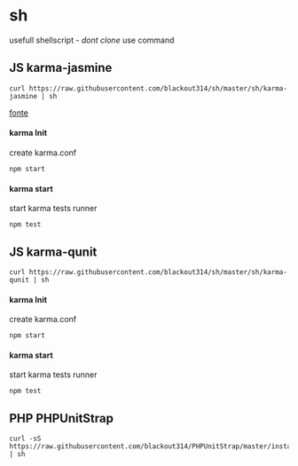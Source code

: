 # sh

usefull shellscript - *dont clone* use command

## JS karma-jasmine

```
curl https://raw.githubusercontent.com/blackout314/sh/master/sh/karma-jasmine | sh
```
[fonte](http://www.bradoncode.com/blog/2015/02/27/karma-tutorial/)

#### karma Init

create karma.conf

```
npm start 
```

#### karma start

start karma tests runner

```
npm test
```

## JS karma-qunit

```
curl https://raw.githubusercontent.com/blackout314/sh/master/sh/karma-qunit | sh
```

#### karma Init

create karma.conf

```
npm start 
```

#### karma start

start karma tests runner

```
npm test
```

## PHP PHPUnitStrap

```
curl -sS https://raw.githubusercontent.com/blackout314/PHPUnitStrap/master/install | sh

```
